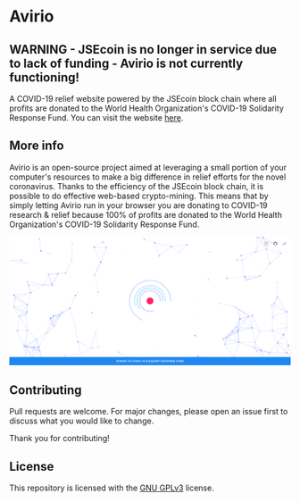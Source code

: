 # Avirio

## WARNING - JSEcoin is no longer in service due to lack of funding - Avirio is not currently functioning!

A COVID-19 relief website powered by the JSEcoin block chain where all profits are donated to the World Health Organization's COVID-19 Solidarity Response Fund. You can visit the website [here](https://iandraves.github.io/Avirio).

## More info

Avirio is an open-source project aimed at leveraging a small portion of your computer's resources to make a big difference in relief efforts for the novel coronavirus. Thanks to the efficiency of the JSEcoin block chain, it is possible to do effective web-based crypto-mining. This means that by simply letting Avirio run in your browser you are donating to COVID-19 research & relief because 100% of profits are donated to the World Health Organization's COVID-19 Solidarity Response Fund.


![Screenshot of webpage](img/screenshot.png)

## Contributing

Pull requests are welcome. For major changes, please open an issue first to discuss what you would like to change.

Thank you for contributing!

## License

This repository is licensed with the [GNU GPLv3](LICENSE) license.